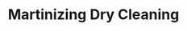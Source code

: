 ---
title: "Martinizing Dry Cleaning"
url: /quito/martinizing-dry-cleaning-e17a/
shop: lavandería
---